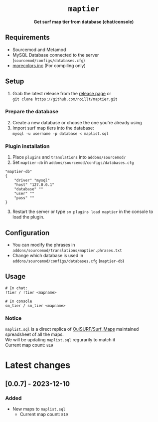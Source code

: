 <div align="center">
  <h1><code>maptier</code></h1>
  <p>
    <strong>Get surf map tier from database (chat/console)</strong>
  </p>
</div>


## Requirements ##
- Sourcemod and Metamod
- MySQL Database connected to the server (`sourcemod/configs/databases.cfg`)
- [morecolors.inc](https://github.com/noillt/SourceMod-IncludeLibrary/raw/master/include/multicolors/morecolors.inc) (For compiling only)

## Setup

1. Grab the latest release from the [release page](https://github.com/noillt/maptier/releases) or  
`git clone https://github.com/noillt/maptier.git`

### Prepare the database
2. Create a new database or choose the one you're already using
3. Import surf map tiers into the database:  
`mysql -u username -p database < maplist.sql`

### Plugin installation ##
1. Place `plugins` and `translations` into `addons/sourcemod/`
2. Set `maptier-db` in `addons/sourcemod/configs/databases.cfg`  
```
"maptier-db"
{
    "driver" "mysql"
    "host" "127.0.0.1"
    "database" ""
    "user" ""
    "pass" ""
}
```
3. Restart the server or type `sm plugins load maptier` in the console to load the plugin.

## Configuration ##
- You can modify the phrases in `addons/sourcemod/translations/maptier.phrases.txt`
- Change which database is used in `addons/sourcemod/configs/databases.cfg` (`maptier-db`)

## Usage ##
```
# In chat:
!tier / !tier <mapname>

# In console
sm_tier / sm_tier <mapname>
```

### Notice
`maplist.sql` is a direct replica of [OuiSURF/Surf_Maps](https://github.com/OuiSURF/Surf_Maps) maintained spreadsheet of all the maps.  
We will be updating `maplist.sql` regurarily to match it  
Current map count: `819`

# Latest changes

## [0.0.7] - 2023-12-10

### Added

- New maps to `maplist.sql`
    - Current map count: `819`
